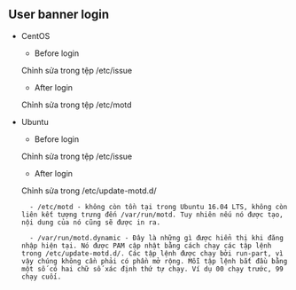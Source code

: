 ## User banner login

- CentOS

	- Before login

	Chỉnh sửa trong tệp /etc/issue

	- After login

	Chỉnh sửa trong tệp /etc/motd

- Ubuntu

	- Before login

	Chỉnh sửa trong tệp /etc/issue

	- After login

	Chỉnh sửa trong /etc/update-motd.d/

		- /etc/motd - không còn tồn tại trong Ubuntu 16.04 LTS, không còn liên kết tượng trưng đến /var/run/motd. Tuy nhiên nếu nó được tạo, nội dung của nó cũng sẽ được in ra.

		- /var/run/motd.dynamic - Đây là những gì được hiển thị khi đăng nhập hiện tại. Nó được PAM cập nhật bằng cách chạy các tập lệnh trong /etc/update-motd.d/. Các tập lệnh được chạy bởi run-part, vì vậy chúng không cần phải có phần mở rộng. Mỗi tập lệnh bắt đầu bằng một số có hai chữ số xác định thứ tự chạy. Ví dụ 00 chạy trước, 99 chạy cuối.